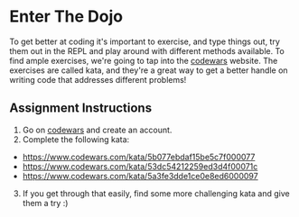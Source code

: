 # Enter The Dojo

To get better at coding it's important to exercise, and type things out, try them out in the REPL and play around with different methods available. To find ample exercises, we're going to tap into the [codewars](https://www.codewars.com/) website. The exercises are called kata, and they're a great way to get a better handle on writing code that addresses different problems!

## Assignment Instructions
1. Go on [codewars](https://www.codewars.com/) and create an account.
2. Complete the following kata:
  * https://www.codewars.com/kata/5b077ebdaf15be5c7f000077
  * https://www.codewars.com/kata/53dc54212259ed3d4f00071c
  * https://www.codewars.com/kata/5a3fe3dde1ce0e8ed6000097
3. If you get through that easily, find some more challenging kata and give them a try :)